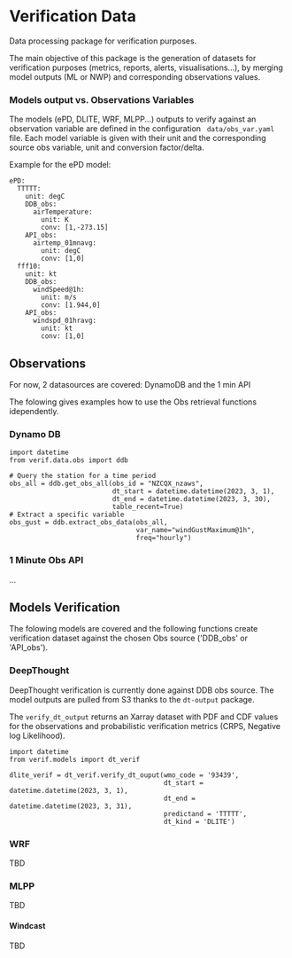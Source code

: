 # Verification Data

Data processing package for verification purposes.

The main objective of this package is the generation of datasets for verification purposes (metrics, reports, alerts, visualisations...), by merging model outputs (ML or NWP) and corresponding observations values.

### Models output vs. Observations Variables

The models (ePD, DLITE, WRF, MLPP...) outputs to verify against an observation variable are defined in the configuration  ``` data/obs_var.yaml``` file.
Each model variable is given with their unit and the corresponding source obs variable, unit and conversion factor/delta.

Example for the ePD model:

``` 
ePD:
  TTTTT:
    unit: degC
    DDB_obs:
      airTemperature:
        unit: K
        conv: [1,-273.15]
    API_obs:
      airtemp_01mnavg:
        unit: degC
        conv: [1,0]
  fff10:
    unit: kt
    DDB_obs:
      windSpeed@1h:
        unit: m/s
        conv: [1.944,0]
    API_obs:
      windspd_01hravg:
        unit: kt
        conv: [1,0] 
```

## Observations

For now, 2 datasources are covered: DynamoDB and the 1 min API

The folowing gives examples how to use the Obs retrieval functions idependently.

### Dynamo DB

```
import datetime
from verif.data.obs import ddb 

# Query the station for a time period
obs_all = ddb.get_obs_all(obs_id = "NZCQX_nzaws",
                          dt_start = datetime.datetime(2023, 3, 1),
                          dt_end = datetime.datetime(2023, 3, 30),
                          table_recent=True)
# Extract a specific variable
obs_gust = ddb.extract_obs_data(obs_all, 
                                var_name="windGustMaximum@1h",
                                freq="hourly")

```

### 1 Minute Obs API

...


## Models Verification

The folowing models are covered and the following functions create verification dataset against the chosen Obs source ('DDB_obs' or 'API_obs').

### DeepThought

DeepThought verification is currently done against DDB obs source. The model outputs are pulled from S3 thanks to the `dt-output` package.

The `verify_dt_output` returns an Xarray dataset with PDF and CDF values for the observations and probabilistic verification metrics (CRPS, Negative log Likelihood).

```
import datetime
from verif.models import dt_verif

dlite_verif = dt_verif.verify_dt_ouput(wmo_code = '93439',
                                       dt_start = datetime.datetime(2023, 3, 1),
                                       dt_end = datetime.datetime(2023, 3, 31),
                                       predictand = 'TTTTT',
                                       dt_kind = 'DLITE')
```

### WRF

TBD

### MLPP

TBD

#### Windcast

TBD